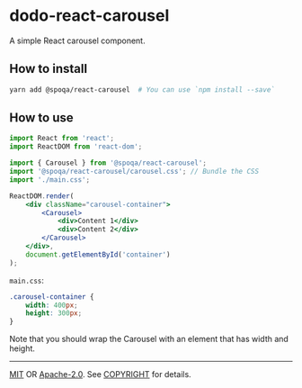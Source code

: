 # dodo-react-carousel

A simple React carousel component.

## How to install

```sh
yarn add @spoqa/react-carousel  # You can use `npm install --save`
```

## How to use

```jsx
import React from 'react';
import ReactDOM from 'react-dom';

import { Carousel } from '@spoqa/react-carousel';
import '@spoqa/react-carousel/carousel.css'; // Bundle the CSS
import './main.css';

ReactDOM.render(
    <div className="carousel-container">
        <Carousel>
            <div>Content 1</div>
            <div>Content 2</div>
        </Carousel>
    </div>,
    document.getElementById('container')
);
```

`main.css`:

```css
.carousel-container {
    width: 400px;
    height: 300px;
}
```

Note that you should wrap the Carousel with an element that has width and
height.

---

[MIT] OR [Apache-2.0]. See [COPYRIGHT] for details.

[MIT]: LICENSE-MIT
[Apache-2.0]: LICENSE-APACHE
[COPYRIGHT]: COPYRIGHT
